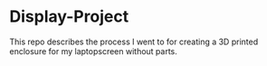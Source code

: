 # Display-Project
This repo describes the process I went to for creating a 3D printed enclosure for my laptopscreen without parts.

